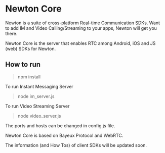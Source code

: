 # Newton Core

Newton is a suite of cross-platform Real-time Communication SDKs.
Want to add IM and Video Calling/Streaming to your apps, Newton will get you there.

Newton Core is the server that enables RTC among Android, iOS and JS (web) SDKs for Newton.

## How to run
> npm install

To run Instant Messaging Server
> node im_server.js

To run Video Streaming Server
> node video_server.js

The ports and hosts can be changed in config.js file.

Newton Core is based on Bayeux Protocol and WebRTC.

The information (and How Tos) of client SDKs will be updated soon.